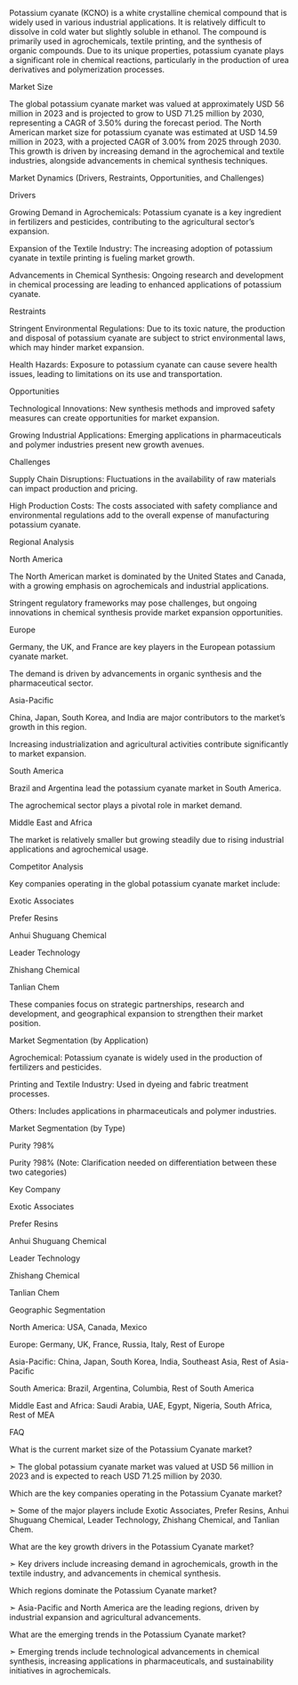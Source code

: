 Potassium cyanate (KCNO) is a white crystalline chemical compound that is widely used in various industrial applications. It is relatively difficult to dissolve in cold water but slightly soluble in ethanol. The compound is primarily used in agrochemicals, textile printing, and the synthesis of organic compounds. Due to its unique properties, potassium cyanate plays a significant role in chemical reactions, particularly in the production of urea derivatives and polymerization processes.

Market Size

The global potassium cyanate market was valued at approximately USD 56 million in 2023 and is projected to grow to USD 71.25 million by 2030, representing a CAGR of 3.50% during the forecast period. The North American market size for potassium cyanate was estimated at USD 14.59 million in 2023, with a projected CAGR of 3.00% from 2025 through 2030. This growth is driven by increasing demand in the agrochemical and textile industries, alongside advancements in chemical synthesis techniques.

Market Dynamics (Drivers, Restraints, Opportunities, and Challenges)

Drivers

Growing Demand in Agrochemicals: Potassium cyanate is a key ingredient in fertilizers and pesticides, contributing to the agricultural sector’s expansion.

Expansion of the Textile Industry: The increasing adoption of potassium cyanate in textile printing is fueling market growth.

Advancements in Chemical Synthesis: Ongoing research and development in chemical processing are leading to enhanced applications of potassium cyanate.

Restraints

Stringent Environmental Regulations: Due to its toxic nature, the production and disposal of potassium cyanate are subject to strict environmental laws, which may hinder market expansion.

Health Hazards: Exposure to potassium cyanate can cause severe health issues, leading to limitations on its use and transportation.

Opportunities

Technological Innovations: New synthesis methods and improved safety measures can create opportunities for market expansion.

Growing Industrial Applications: Emerging applications in pharmaceuticals and polymer industries present new growth avenues.

Challenges

Supply Chain Disruptions: Fluctuations in the availability of raw materials can impact production and pricing.

High Production Costs: The costs associated with safety compliance and environmental regulations add to the overall expense of manufacturing potassium cyanate.

Regional Analysis

North America

The North American market is dominated by the United States and Canada, with a growing emphasis on agrochemicals and industrial applications.

Stringent regulatory frameworks may pose challenges, but ongoing innovations in chemical synthesis provide market expansion opportunities.

Europe

Germany, the UK, and France are key players in the European potassium cyanate market.

The demand is driven by advancements in organic synthesis and the pharmaceutical sector.

Asia-Pacific

China, Japan, South Korea, and India are major contributors to the market’s growth in this region.

Increasing industrialization and agricultural activities contribute significantly to market expansion.

South America

Brazil and Argentina lead the potassium cyanate market in South America.

The agrochemical sector plays a pivotal role in market demand.

Middle East and Africa

The market is relatively smaller but growing steadily due to rising industrial applications and agrochemical usage.

Competitor Analysis

Key companies operating in the global potassium cyanate market include:

Exotic Associates

Prefer Resins

Anhui Shuguang Chemical

Leader Technology

Zhishang Chemical

Tanlian Chem

These companies focus on strategic partnerships, research and development, and geographical expansion to strengthen their market position.

Market Segmentation (by Application)

Agrochemical: Potassium cyanate is widely used in the production of fertilizers and pesticides.

Printing and Textile Industry: Used in dyeing and fabric treatment processes.

Others: Includes applications in pharmaceuticals and polymer industries.

Market Segmentation (by Type)

Purity ?98%

Purity ?98% (Note: Clarification needed on differentiation between these two categories)

Key Company

Exotic Associates

Prefer Resins

Anhui Shuguang Chemical

Leader Technology

Zhishang Chemical

Tanlian Chem

Geographic Segmentation

North America: USA, Canada, Mexico

Europe: Germany, UK, France, Russia, Italy, Rest of Europe

Asia-Pacific: China, Japan, South Korea, India, Southeast Asia, Rest of Asia-Pacific

South America: Brazil, Argentina, Columbia, Rest of South America

Middle East and Africa: Saudi Arabia, UAE, Egypt, Nigeria, South Africa, Rest of MEA

FAQ 

What is the current market size of the Potassium Cyanate market?

➣ The global potassium cyanate market was valued at USD 56 million in 2023 and is expected to reach USD 71.25 million by 2030.

Which are the key companies operating in the Potassium Cyanate market?

➣ Some of the major players include Exotic Associates, Prefer Resins, Anhui Shuguang Chemical, Leader Technology, Zhishang Chemical, and Tanlian Chem.

What are the key growth drivers in the Potassium Cyanate market?

➣ Key drivers include increasing demand in agrochemicals, growth in the textile industry, and advancements in chemical synthesis.

Which regions dominate the Potassium Cyanate market?

➣ Asia-Pacific and North America are the leading regions, driven by industrial expansion and agricultural advancements.

What are the emerging trends in the Potassium Cyanate market?

➣ Emerging trends include technological advancements in chemical synthesis, increasing applications in pharmaceuticals, and sustainability initiatives in agrochemicals.
